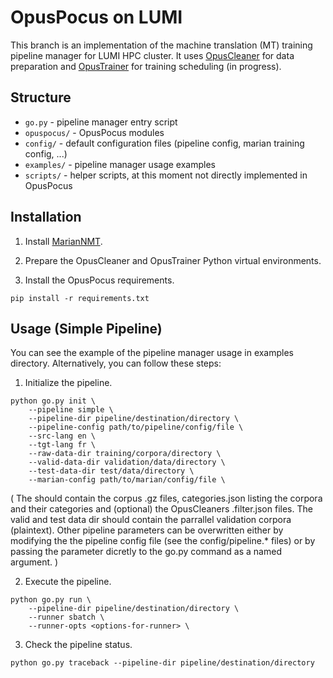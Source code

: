 # OpusPocus on LUMI

This branch is an implementation of the machine translation (MT) training pipeline manager for LUMI HPC cluster.
It uses [OpusCleaner](https://github.com/hplt-project/OpusCleaner/tree/main) for data preparation and [OpusTrainer](https://github.com/hplt-project/OpusTrainer) for training scheduling (in progress).


## Structure

- `go.py` - pipeline manager entry script
- `opuspocus/` - OpusPocus modules
- `config/` - default configuration files (pipeline config, marian training config, ...)
- `examples/` - pipeline manager usage examples
- `scripts/` - helper scripts, at this moment not directly implemented in OpusPocus


## Installation

1. Install [MarianNMT](https://marian-nmt.github.io/docs/).

2. Prepare the OpusCleaner and OpusTrainer Python virtual environments.

3. Install the OpusPocus requirements.
```
pip install -r requirements.txt
```


## Usage (Simple Pipeline)

You can see the example of the pipeline manager usage in examples directory.
Alternatively, you can follow these steps:

1. Initialize the pipeline.
```
python go.py init \
    --pipeline simple \
    --pipeline-dir pipeline/destination/directory \
    --pipeline-config path/to/pipeline/config/file \
    --src-lang en \
    --tgt-lang fr \
    --raw-data-dir training/corpora/directory \
    --valid-data-dir validation/data/directory \
    --test-data-dir test/data/directory \
    --marian-config path/to/marian/config/file \
```

(
The <training-corpora-dir> should contain the corpus .gz files, categories.json listing the corpora and their categories and (optional) the OpusCleaners .filter.json files.
The valid and test data dir should contain the parrallel validation corpora (plaintext).
Other pipeline parameters can be overwritten either by modifying the the pipeline config file (see the config/pipeline.* files) or by passing the parameter dicretly to the go.py command as a named argument.
)


2. Execute the pipeline.
```
python go.py run \
    --pipeline-dir pipeline/destination/directory \
    --runner sbatch \
    --runner-opts <options-for-runner> \
```

3. Check the pipeline status.
```
python go.py traceback --pipeline-dir pipeline/destination/directory
```
